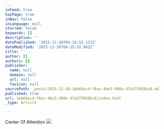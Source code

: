 ```yaml
---
inFeed: true
hasPage: true
inNav: false
inLanguage: null
starred: false
keywords: []
description: ''
datePublished: '2015-12-26T04:15:52.121Z'
dateModified: '2015-12-26T04:15:32.062Z'
title: ''
author: []
authors: []
publisher:
  name: null
  domain: null
  url: null
  favicon: null
sourcePath: _posts/2015-12-26-3eb68ac4-f6ac-4be3-908e-4fa375058bc6.md
published: true
url: 3eb68ac4-f6ac-4be3-908e-4fa375058bc6/index.html
_type: Article

---
```

Center Of Attention
![](https://the-grid-user-content.s3-us-west-2.amazonaws.com/0fbc2483-8c0c-48fd-b844-be52c23ca139.JPG)